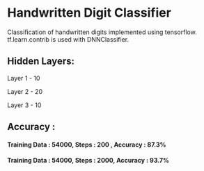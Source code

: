 # Handwritten Digit Classifier

Classification of handwritten digits implemented using tensorflow. tf.learn.contrib is used with DNNClassifier.

## Hidden Layers:
Layer 1 - 10

Layer 2 - 20

Layer 3 - 10

## Accuracy :

#### Training Data : 54000, Steps : 200 ,  Accuracy : 87.3%
#### Training Data : 54000, Steps : 2000,  Accuracy : 93.7%

